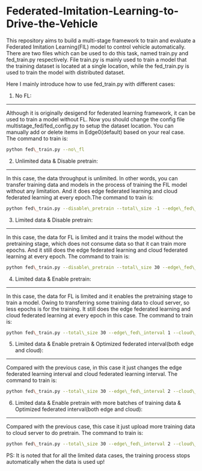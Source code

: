 Federated-Imitation-Learning-to-Drive-the-Vehicle
===
This repository aims to build a multi-stage framework to train and evaluate a Federated Imitation Learning(FIL) model to control vehicle automatically.
There are two files which can be used to do this task, named train.py and fed\_train.py respectively. File train.py is mainly used to train a model that
the training dataset is located at a single location, while the fed\_train.py is used to train the model with distributed dataset.

Here I mainly introduce how to use fed\_train.py with different cases:

1. No FL:
---
Although it is originally desigend for federated learning framework, it can be used to train a model without FL. Now you should change the config file
multistage\_fed/fed\_config.py to setup the dataset location. You can manually add or delete items in Edge0(default) based on your real case. The command to train is:<br>
```bash
python fed\_train.py --no\_fl
```

2. Unlimited data & Disable pretrain:
---
In this case, the data throughput is unlimited. In other words, you can transfer training data and models in the process of
training the FIL model without any limitation. And it does edge federated learning and cloud federated learning at every epoch.The command to train is:<br>
```bash
python fed\_train.py --disable\_pretrain --total\_size -1 --edge\_fed\_interval 1 --cloud\_fed\_interval 1
```

3. Limited data & Disable pretrain:
---
In this case, the data for FL is limited and it trains the model without the pretraining stage, which does not consume data so that it can train more epochs.
And it still does the edge federated learning and cloud federated learning at every epoch. The command to train is:<br>
```bash
python fed\_train.py --disable\_pretrain --total\_size 30 --edge\_fed\_interval 1 --cloud\_fed\_interval 1
```

4. Limited data & Enable pretrain:
---
In this case, the data for FL is limited and it enables the pretraining stage to train a model. Owing to transferring some training data to cloud server, so less
epochs is for the training. It still does the edge federated learning and cloud federated learning at every epoch in this case. The command to train is:<br>
```bash
python fed\_train.py --total\_size 30 --edge\_fed\_interval 1 --cloud\_fed\_interval 1 --pretrain\_epochs 20 --pretrain\_batch\_cnt 50
```

5. Limited data & Enable pretrain & Optimized federated interval(both edge and cloud):
---
Compared with the previous case, in this case it just changes the edge federated learning interval and cloud federated learning interval. The command to train is:<br>
```bash
python fed\_train.py --total\_size 30 --edge\_fed\_interval 2 --cloud\_fed\_interval 2 --pretrain\_epochs 20 --pretrain\_batch\_cnt 50
```

6. Limited data & Enable pretrain with more batches of training data & Optimized federated interval(both edge and cloud):
---
Compared with the previous case, this case it just upload more training data to cloud server to do pretrain. The command to train is:<br>
```bash
python fed\_train.py --total\_size 30 --edge\_fed\_interval 2 --cloud\_fed\_interval 2 --pretrain\_epochs 20 --pretrain\_batch\_cnt 60
```

PS: It is noted that for all the limited data cases, the training process stops automatically when the data is used up!

